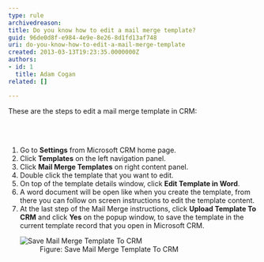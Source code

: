 ```yaml
---
type: rule
archivedreason: 
title: Do you know how to edit a mail merge template?
guid: 96de0d8f-e984-4e9e-8e26-8d1fd13af748
uri: do-you-know-how-to-edit-a-mail-merge-template
created: 2013-03-13T19:23:35.0000000Z
authors:
- id: 1
  title: Adam Cogan
related: []

---
```



<p>These are the steps to edit a mail merge template in CRM&#58;</p>
<br><excerpt class='endintro'></excerpt><br>
<ol><li>Go to <b>Settings</b> from Microsoft CRM home page.</li><li>Click <b>Templates</b> on the left navigation panel.</li><li>Click <b>Mail Merge Templates</b> on right content panel.</li><li>Double click the template that you want to edit.</li><li>On top of the template details window, click <b>Edit Template in Word</b>.</li><li>A word document will be open like when you create the template, from there you can
                            follow on screen instructions to edit the template content.</li><li>At the last step of the Mail Merge instructions, click <b>Upload Template To
                            CRM</b> and click <b>Yes</b> on the popup window, to save the template in the current
                            template record that you open in Microsoft CRM.</li><dl class="image"><dt><img src="/Communication/Rules-to-Better-CRM-Mail-Merge/PublishingImages/edit-mail-merge-1.jpg" alt="Save Mail Merge Template To CRM" /></dt><dd>Figure&#58; Save Mail Merge Template To CRM</dd></dl></ol>


